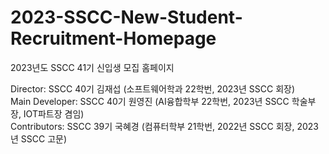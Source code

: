 # 2023-SSCC-New-Student-Recruitment-Homepage
2023년도 SSCC 41기 신입생 모집 홈페이지


Director: SSCC 40기 김재섭 (소프트웨어학과 22학번, 2023년 SSCC 회장)
</br>
Main Developer: SSCC 40기 원영진 (AI융합학부 22학번, 2023년 SSCC 학술부장, IOT파트장 겸임)
</br>
Contributors: SSCC 39기 국혜경 (컴퓨터학부 21학번, 2022년 SSCC 회장, 2023년 SSCC 고문)
